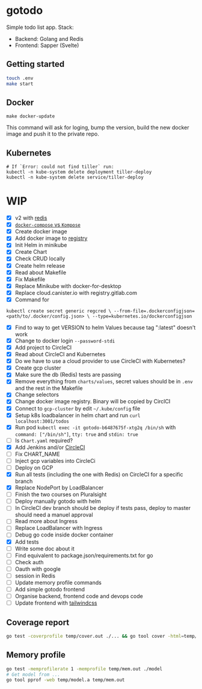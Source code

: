 # gotodo

Simple todo list app. Stack:

- Backend: Golang and Redis
- Frontend: Sapper (Svelte)

## Getting started

```sh
touch .env
make start
```

## Docker

```
make docker-update
```

This command will ask for loging, bump the version, build the new docker image and push it to the private repo.

## Kubernetes

```
# If `Error: could not find tiller` run:
kubectl -n kube-system delete deployment tiller-deploy
kubectl -n kube-system delete service/tiller-deploy
```

# WIP

- [x] v2 with [redis](https://godoc.org/github.com/gomodule/redigo/redis)
- [x] [`docker-compose` vs `Kompose`](https://kubernetes.io/docs/tasks/configure-pod-container/translate-compose-kubernetes/#install-kompose)
- [x] Create docker image
- [x] Add docker image to [registry](https://cloud.canister.io)
- [x] Init Helm in minikube
- [x] Create Chart
- [x] Check CRUD locally
- [x] Create helm release
- [x] Read about Makefile
- [x] Fix Makefile
- [x] Replace Minikube with docker-for-desktop
- [x] Replace cloud.canister.io with registry.gitlab.com
- [x] Command for

```
kubectl create secret generic regcred \ --from-file=.dockerconfigjson=<path/to/.docker/config.json> \ --type=kubernetes.io/dockerconfigjson
```

- [x] Find to way to get VERSION to helm Values because tag ":latest" doesn't work
- [x] Change to docker login `--password-stdi`
- [x] Add project to CircleCI
- [x] Read about CircleCI and Kubernetes
- [x] Do we have to use a cloud provider to use CircleCI with Kubernetes?
- [x] Create gcp cluster
- [x] Make sure the db (Redis) tests are passing
- [x] Remove everything from `charts/values`, secret values should be in `.env` and the rest in the Makefile
- [x] Change selectors
- [x] Change docker image registry. Binary will be copied by CirclCI
- [x] Connect to `gcp-cluster` by edit `~/.kube/config` file
- [x] Setup k8s loadbalancer in helm chart and run `curl localhost:3001/todos`
- [x] Run pod `kubectl exec -it gotodo-b6487675f-xtg2q /bin/sh` with `command: ["/bin/sh"]`, `tty: true` and `stdin: true`
- [ ] Is `Chart.yaml` required?
- [x] Add Jenkins and/or [CircleCI](https://circleci.com/pricing/#build-linux)
- [ ] Fix CHART_NAME
- [ ] Inject gcp variables into CircleCi
- [ ] Deploy on GCP
- [x] Run all tests (including the one with Redis) on CircleCI for a specific branch
- [x] Replace NodePort by LoadBalancer
- [ ] Finish the two courses on Pluralsight
- [ ] Deploy manually gotodo with helm
- [ ] In CircleCI dev branch should be deploy if tests pass, deploy to master should need a manuel approval
- [ ] Read more about Ingress
- [ ] Replace LoadBalancer with Ingress
- [ ] Debug go code inside docker container
- [x] Add tests
- [ ] Write some doc about it
- [ ] Find equivalent to package.json/requirements.txt for go
- [ ] Check auth
- [ ] Oauth with google
- [ ] session in Redis
- [ ] Update memory profile commands
- [ ] Add simple gotodo frontend
- [ ] Organise backend, frontend code and devops code
- [ ] Update frontend with [tailwindcss](https://tailwindcss.com/docs/controlling-file-size/#app)

## Coverage report

```sh
go test -coverprofile temp/cover.out ./... && go tool cover -html=temp/cover.out
```

## Memory profile

```sh
go test -memprofilerate 1 -memprofile temp/mem.out ./model
# Get model from ...
go tool pprof -web temp/model.a temp/mem.out
```
